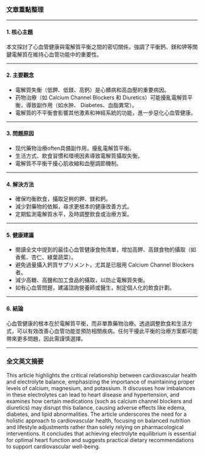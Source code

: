 ### 文章重點整理

---

#### 1. 核心主題  
本文探討了心血管健康與電解質平衡之間的密切關係，強調了平衡鈣、鎂和钾等關鍵電解質在維持心血管功能中的重要性。  

---

#### 2. 主要觀念  
- 電解質失衡（低鉀、低鎂、高鈣）是心髒病和高血壓的重要病因。  
- 药物治療（如 Calcium Channel Blockers 和 Diuretics）可能擾亂電解質平衡，導致副作用（如水肿、 Diabetes、血脂異常）。  
- 電解質的不平衡會影響其他激素和神經系統的功能，進一步惡化心血管健康。  

---

#### 3. 問題原因  
- 现代藥物治療often具備副作用，擾亂電解質平衡。  
- 生活方式、飲食習慣和環境因素導致電解質攝取失衡。  
- 電解質不平衡干擾心肌收縮和血壓調節機制。  

---

#### 4. 解決方法  
- 確保均衡飲食，攝取足夠的鉀、鎂和鈣。  
- 減少對藥物的依賴，尋求更根本的健康改善方式。  
- 定期監測電解質水平，及時調整飲食或治療方案。  

---

#### 5. 健康建議  
- 閱讀全文中提到的最佳心血管健康食物清單，增加高鉀、高鎂食物的攝取（如香蕉、杏仁、綠葉蔬菜）。  
- 避免過量攝入鈣質サプリメント，尤其是已服用 Calcium Channel Blockers 者。  
- 減少高糖、高鹽和加工食品的攝取，以防止電解質失衡。  
- 如有心血管問題，建議諮詢營養師或醫生，制定個人化的飲食計劃。  

---

#### 6. 結論  
心血管健康的根本在於電解質平衡，而非單靠藥物治療。透過調整飲食和生活方式，可以有效改善心血管功能並預防相關疾病。任何干擾此平衡的治療方案都可能帶來更多問題，因此需謹慎選擇。  

---

### 全文英文摘要  
This article highlights the critical relationship between cardiovascular health and electrolyte balance, emphasizing the importance of maintaining proper levels of calcium, magnesium, and potassium. It discusses how imbalances in these electrolytes can lead to heart disease and hypertension, and examines how certain medications (such as calcium channel blockers and diuretics) may disrupt this balance, causing adverse effects like edema, diabetes, and lipid abnormalities. The article underscores the need for a holistic approach to cardiovascular health, focusing on balanced nutrition and lifestyle adjustments rather than solely relying on pharmacological interventions. It concludes that achieving electrolyte equilibrium is essential for optimal heart function and suggests practical dietary recommendations to support cardiovascular well-being.